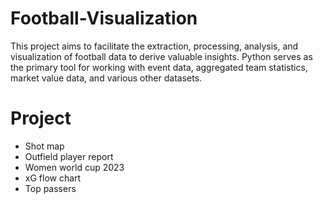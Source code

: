 # Football-Visualization
This project aims to facilitate the extraction, processing, analysis, and visualization of football data to derive valuable insights. Python serves as the primary tool for working with event data, aggregated team statistics, market value data, and various other datasets.

# Project
- Shot map
- Outfield player report
- Women world cup 2023
- xG flow chart
- Top passers
